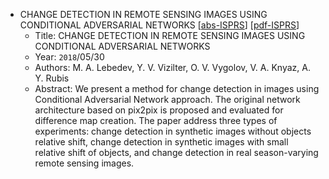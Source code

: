 * CHANGE DETECTION IN REMOTE SENSING IMAGES USING CONDITIONAL ADVERSARIAL NETWORKS
    [[abs-ISPRS](https://isprs-archives.copernicus.org/articles/XLII-2/565/2018/)]
    [[pdf-ISPRS](https://isprs-archives.copernicus.org/articles/XLII-2/565/2018/isprs-archives-XLII-2-565-2018.pdf)]
    * Title: CHANGE DETECTION IN REMOTE SENSING IMAGES USING CONDITIONAL ADVERSARIAL NETWORKS
    * Year: `2018`/05/30
    * Authors: M. A. Lebedev, Y. V. Vizilter, O. V. Vygolov, V. A. Knyaz, A. Y. Rubis
    * Abstract: We present a method for change detection in images using Conditional Adversarial Network approach. The original network architecture based on pix2pix is proposed and evaluated for difference map creation. The paper address three types of experiments: change detection in synthetic images without objects relative shift, change detection in synthetic images with small relative shift of objects, and change detection in real season-varying remote sensing images.
